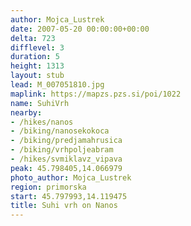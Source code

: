 ```yaml
---
author: Mojca_Lustrek
date: 2007-05-20 00:00:00+00:00
delta: 723
difflevel: 3
duration: 5
height: 1313
layout: stub
lead: M_007051810.jpg
maplink: https://mapzs.pzs.si/poi/1022
name: SuhiVrh
nearby:
- /hikes/nanos
- /biking/nanosekokoca
- /biking/predjamahrusica
- /biking/vrhpoljeabram
- /hikes/svmiklavz_vipava
peak: 45.798405,14.066979
photo_author: Mojca_Lustrek
region: primorska
start: 45.797993,14.119475
title: Suhi vrh on Nanos
---
```

